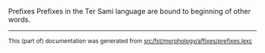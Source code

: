 Prefixes
Prefixes in the Ter Sami language are bound to beginning of other words.

* * *

<small>This (part of) documentation was generated from [src/fst/morphology/affixes/prefixes.lexc](https://github.com/giellalt/lang-sjt/blob/main/src/fst/morphology/affixes/prefixes.lexc)</small>
